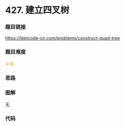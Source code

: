 # 427. 建立四叉树

### 题目链接

https://leetcode-cn.com/problems/construct-quad-tree

### 题目难度

<font color=#F0AD4E>中等</font>

### 思路



### 图解

无

### 代码

```python
```